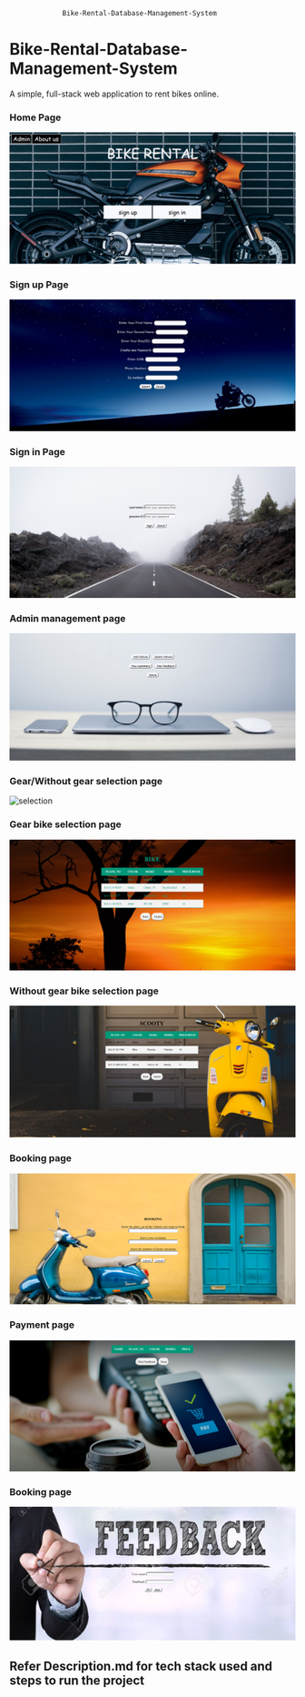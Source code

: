                  Bike-Rental-Database-Management-System

# Bike-Rental-Database-Management-System
A simple, full-stack web application to rent bikes online.

### Home Page
![main_page](snapshot/main_page.PNG "First page displayed upon visiting localhost")

### Sign up Page
![sign_up](snapshot/sign_up.PNG "Sign up page")

### Sign in Page
![sign_in](snapshot/sign_in.PNG "Sign in page")

### Admin management page
![admin_mangement](snapshot/Admin_management.PNG "Admin")

### Gear/Without gear selection page
![selection](Snapshots/selection.png "Selection page")

### Gear bike selection page
![gear](snapshot/gear.PNG "Gear bike selection page")

### Without gear bike selection page
![without_gear](snapshot/without_gear.PNG "Without Gear bike selection page")

### Booking page 
![booking](snapshot/booking.PNG "Booking page")

### Payment page
![payment](snapshot/payment.PNG "payment page")

### Booking page 
![feedback](snapshot/feedback.PNG "Rating page")


## Refer Description.md for tech stack used and steps to run the project  
